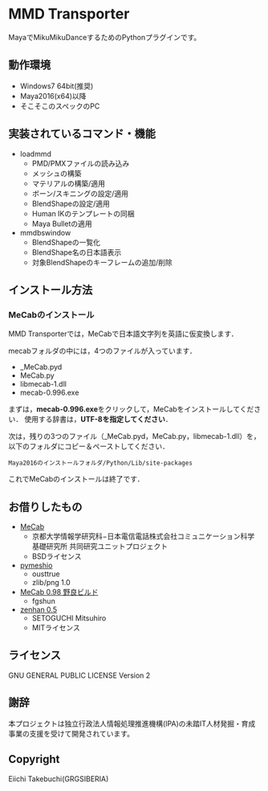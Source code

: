 MMD Transporter
=======================
MayaでMikuMikuDanceするためのPythonプラグインです。


## 動作環境

* Windows7 64bit(推奨)
* Maya2016(x64)以降
* そこそこのスペックのPC


## 実装されているコマンド・機能

* loadmmd
  - PMD/PMXファイルの読み込み
  - メッシュの構築
  - マテリアルの構築/適用
  - ボーン/スキニングの設定/適用
  - BlendShapeの設定/適用
  - Human IKのテンプレートの同梱
  - Maya Bulletの適用
* mmdbswindow
  - BlendShapeの一覧化
  - BlendShape名の日本語表示
  - 対象BlendShapeのキーフレームの追加/削除


## インストール方法

### MeCabのインストール
MMD Transporterでは，MeCabで日本語文字列を英語に仮変換します．

mecabフォルダの中には，4つのファイルが入っています．

* _MeCab.pyd
* MeCab.py
* libmecab-1.dll
* mecab-0.996.exe

まずは，**mecab-0.996.exe**をクリックして，MeCabをインストールしてください．
使用する辞書は，**UTF-8を指定してください**．

次は，残りの3つのファイル（_MeCab.pyd，MeCab.py，libmecab-1.dll）を，以下のフォルダにコピー＆ペーストしてください．

```
Maya2016のインストールフォルダ/Python/Lib/site-packages
```

これでMeCabのインストールは終了です．

## お借りしたもの

* [MeCab](http://taku910.github.io/mecab/)
  - 京都大学情報学研究科−日本電信電話株式会社コミュニケーション科学基礎研究所 共同研究ユニットプロジェクト
  - BSDライセンス
* [pymeshio](https://github.com/ousttrue/pymeshio)
  - ousttrue
  - zlib/png 1.0 
* [MeCab 0.98 野良ビルド](http://d.hatena.ne.jp/fgshun/20090910/1252571625)
  - fgshun
* [zenhan 0.5](https://pypi.python.org/pypi/zenhan)
  - SETOGUCHI Mitsuhiro
  - MITライセンス

## ライセンス

GNU GENERAL PUBLIC LICENSE Version 2


## 謝辞

本プロジェクトは独立行政法人情報処理推進機構(IPA)の未踏IT人材発掘・育成事業の支援を受けて開発されています。


## Copyright

Eiichi Takebuchi(GRGSIBERIA)